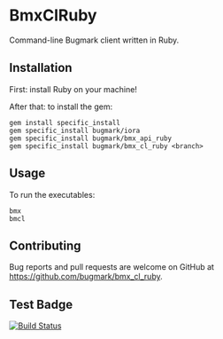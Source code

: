 # BmxClRuby

Command-line Bugmark client written in Ruby.

## Installation

First: install Ruby on your machine!

After that: to install the gem:

    gem install specific_install
    gem specific_install bugmark/iora
    gem specific_install bugmark/bmx_api_ruby
    gem specific_install bugmark/bmx_cl_ruby <branch>
    
## Usage

To run the executables:

    bmx
    bmcl

## Contributing

Bug reports and pull requests are welcome on GitHub at
https://github.com/bugmark/bmx_cl_ruby.

## Test Badge

[![Build Status](https://travis-ci.org/andyl/BAMRU-Org.svg)](https://travis-ci.org/andyl/BAMRU-Org)
